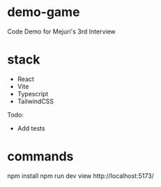 # demo-game

Code Demo for Mejuri's 3rd Interview

# stack

- React
- Vite
- Typescript
- TailwindCSS

Todo:

- Add tests

# commands

npm install
npm run dev
view http://localhost:5173/

